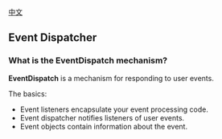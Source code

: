 <div class="langs">
  <a href="#" class="btn" onclick="toggleLanguage()">中文</a>
</div>

## Event Dispatcher

### What is the EventDispatch mechanism?
__EventDispatch__ is a mechanism for responding to user events.

The basics:

* Event listeners encapsulate your event processing code.
* Event dispatcher notifies listeners of user events.
* Event objects contain information about the event.
